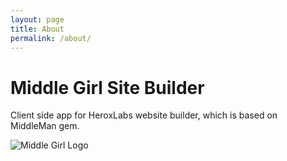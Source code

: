 ```yaml
---
layout: page
title: About
permalink: /about/
---
```


# Middle Girl Site Builder

Client side app for HeroxLabs website builder, which is based on MiddleMan gem.

![Middle Girl Logo](https://s3.amazonaws.com/heroxlabs/mg-logo-text.png)
